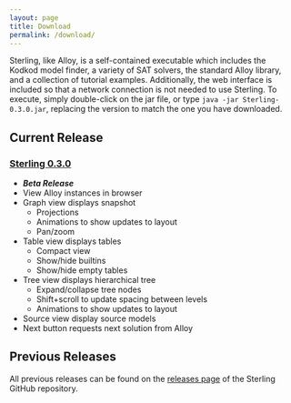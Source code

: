 ```yaml
---
layout: page
title: Download
permalink: /download/
---
```


Sterling, like Alloy, is a self-contained executable which includes the Kodkod
model finder, a variety of SAT solvers, the standard Alloy library, and a
collection of tutorial examples. Additionally, the web interface is included
so that a network connection is not needed to use Sterling. To execute, simply
double-click on the jar file, or type `java -jar Sterling-0.3.0.jar`,
replacing the version to match the one you have downloaded.

## Current Release

### [Sterling 0.3.0](https://github.com/alloy-js/sterling/releases/tag/v0.3.0)

* ***Beta Release***
* View Alloy instances in browser
* Graph view displays snapshot
  * Projections
  * Animations to show updates to layout
  * Pan/zoom
* Table view displays tables
  * Compact view
  * Show/hide builtins
  * Show/hide empty tables
* Tree view displays hierarchical tree
  * Expand/collapse tree nodes
  * Shift+scroll to update spacing between levels
  * Animations to show updates to layout
* Source view display source models
* Next button requests next solution from Alloy

## Previous Releases

All previous releases can be found on the [releases page](https://github.com/alloy-js/sterling/releases) of the Sterling GitHub repository.
